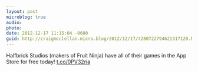 ```yaml
---
layout: post
microblog: true
audio: 
photo: 
date: 2012-12-17 11:15:04 -0600
guid: http://craigmcclellan.micro.blog/2012/12/17/t280722794621317120.html
---
```

Halfbrick Studios (makers of Fruit Ninja) have all of their games in the App Store for free today! [t.co/0PV32ria](http://t.co/0PV32ria)
